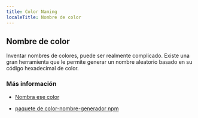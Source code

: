 ```yaml
---
title: Color Naming
localeTitle: Nombre de color
---
```

## Nombre de color

Inventar nombres de colores, puede ser realmente complicado. Existe una gran herramienta que le permite generar un nombre aleatorio basado en su código hexadecimal de color.

### Más información

*   [Nombra ese color](http://chir.ag/projects/name-that-color)
    
*   [paquete de color-nombre-generador npm](https://www.npmjs.com/package/color-name-generator)